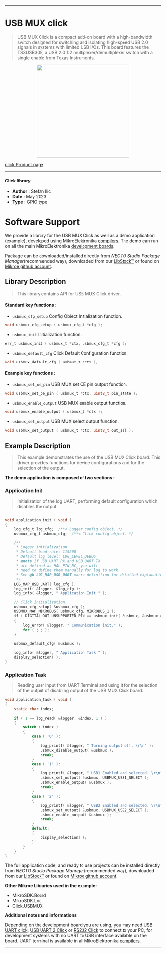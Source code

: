 
---
# USB MUX click

> USB MUX Click is a compact add-on board with a high-bandwidth switch designed for switching and isolating high-speed USB 2.0 signals in systems with limited USB I/Os. This board features the TS3USB30E, a USB 2.0 1:2 multiplexer/demultiplexer switch with a single enable from Texas Instruments.

<p align="center">
  <img src="https://download.mikroe.com/images/click_for_ide/usbmux_click.png" height=300px>
</p>

[click Product page](https://www.mikroe.com/usb-mux-click)

---


#### Click library

- **Author**        : Stefan Ilic
- **Date**          : May 2023.
- **Type**          : GPIO type


# Software Support

We provide a library for the USB MUX Click
as well as a demo application (example), developed using MikroElektronika
[compilers](https://www.mikroe.com/necto-studio).
The demo can run on all the main MikroElektronika [development boards](https://www.mikroe.com/development-boards).

Package can be downloaded/installed directly from *NECTO Studio Package Manager*(recommended way), downloaded from our [LibStock&trade;](https://libstock.mikroe.com) or found on [Mikroe github account](https://github.com/MikroElektronika/mikrosdk_click_v2/tree/master/clicks).

## Library Description

> This library contains API for USB MUX Click driver.

#### Standard key functions :

- `usbmux_cfg_setup` Config Object Initialization function.
```c
void usbmux_cfg_setup ( usbmux_cfg_t *cfg );
```

- `usbmux_init` Initialization function.
```c
err_t usbmux_init ( usbmux_t *ctx, usbmux_cfg_t *cfg );
```

- `usbmux_default_cfg` Click Default Configuration function.
```c
void usbmux_default_cfg ( usbmux_t *ctx );
```

#### Example key functions :

- `usbmux_set_oe_pin` USB MUX set OE pin output function.
```c
void usbmux_set_oe_pin ( usbmux_t *ctx, uint8_t pin_state );
```

- `usbmux_enable_output` USB MUX enable output function.
```c
void usbmux_enable_output ( usbmux_t *ctx );
```

- `usbmux_set_output` USB MUX select output function.
```c
void usbmux_set_output ( usbmux_t *ctx, uint8_t out_sel );
```

## Example Description

> This example demonstrates the use of the USB MUX Click board.
  This driver provides functions for device configurations 
  and for the selection of the output.

**The demo application is composed of two sections :**

### Application Init

> Initialization of the log UART, performing default configuration which disables the output.

```c

void application_init ( void ) 
{
    log_cfg_t log_cfg;  /**< Logger config object. */
    usbmux_cfg_t usbmux_cfg;  /**< Click config object. */

    /** 
     * Logger initialization.
     * Default baud rate: 115200
     * Default log level: LOG_LEVEL_DEBUG
     * @note If USB_UART_RX and USB_UART_TX 
     * are defined as HAL_PIN_NC, you will 
     * need to define them manually for log to work. 
     * See @b LOG_MAP_USB_UART macro definition for detailed explanation.
     */
    LOG_MAP_USB_UART( log_cfg );
    log_init( &logger, &log_cfg );
    log_info( &logger, " Application Init " );

    // Click initialization.
    usbmux_cfg_setup( &usbmux_cfg );
    USBMUX_MAP_MIKROBUS( usbmux_cfg, MIKROBUS_1 );
    if ( DIGITAL_OUT_UNSUPPORTED_PIN == usbmux_init( &usbmux, &usbmux_cfg ) ) 
    {
        log_error( &logger, " Communication init." );
        for ( ; ; );
    }
    
    usbmux_default_cfg( &usbmux );
    
    log_info( &logger, " Application Task " );
    display_selection( );
}

```

### Application Task

> Reading user input from UART Terminal and using it for the selection of the output of 
  disabling output of the USB MUX Click board.

```c
void application_task ( void ) 
{
    static char index;
    
    if ( 1 == log_read( &logger, &index, 1 ) ) 
    {
        switch ( index )
        {
            case ( '0' ):
            {
                log_printf( &logger, " Turning output off. \r\n" );
                usbmux_disable_output( &usbmux );
                break;
            }
            case ( '1' ):
            {
                log_printf( &logger, " USB1 Enabled and selected. \r\n" );
                usbmux_set_output( &usbmux, USBMUX_USB1_SELECT );
                usbmux_enable_output( &usbmux );
                break;
            }
            case ( '2' ):
            {
                log_printf( &logger, " USB2 Enabled and selected. \r\n" );
                usbmux_set_output( &usbmux, USBMUX_USB2_SELECT );
                usbmux_enable_output( &usbmux );
                break;
            }
            default:
            {
                display_selection( );
            }
        }
    }
}
```


The full application code, and ready to use projects can be installed directly from *NECTO Studio Package Manager*(recommended way), downloaded from our [LibStock&trade;](https://libstock.mikroe.com) or found on [Mikroe github account](https://github.com/MikroElektronika/mikrosdk_click_v2/tree/master/clicks).

**Other Mikroe Libraries used in the example:**

- MikroSDK.Board
- MikroSDK.Log
- Click.USBMUX

**Additional notes and informations**

Depending on the development board you are using, you may need
[USB UART click](https://www.mikroe.com/usb-uart-click),
[USB UART 2 Click](https://www.mikroe.com/usb-uart-2-click) or
[RS232 Click](https://www.mikroe.com/rs232-click) to connect to your PC, for
development systems with no UART to USB interface available on the board. UART
terminal is available in all MikroElektronika
[compilers](https://shop.mikroe.com/compilers).

---
